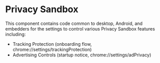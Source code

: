 # Privacy Sandbox

This component contains code common to desktop, Android, and embedders for the
settings to control various Privacy Sandbox features including:

* Tracking Protection (onboarding flow, chrome://settings/trackingProtection)
* Advertising Controls (startup notice, chrome://settings/adPrivacy)
